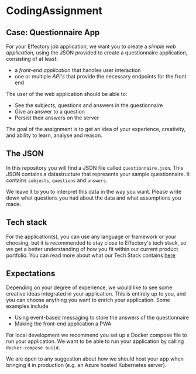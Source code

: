 # CodingAssignment

## Case: Questionnaire App

For your Effectory job application, we want you to create a _simple web application_, using the JSON provided to create a questionnaire application, consisting of at least:
- a _front-end application_ that handles user interaction
- one or multiple _API's_ that provide the necessary endpoints for the front end

The user of the web application should be able to:
- See the subjects, questions and answers in the questionnaire
- Give an answer to a question
- Persist their answers on the server

The goal of the assignment is to get an idea of your experience, creativity, and ability to learn, analyse and reason.

## The JSON

In this repository you will find a JSON file called `questionnaire.json`. This JSON contains a datastructure that represents your sample questionnaire. It contains `subjects`, `questions` and `answers`.

We leave it to you to interpret this data in the way you want. Please write down what questions you had about the data and what assumptions you made.

## Tech stack

For the application(s), you can use any language or framework or your choosing, but it is recommended to stay close to Effectory's tech stack, so we get a better understanding of how you fit within our current product portfolio. You can read more about what our Tech Stack contains [here](https://tech.effectory.com/)

## Expectations

Depending on your degree of experience, we would like to see some creative ideas integrated in your application. This is entirely up to you, and you can choose anything you want to enrich your application. Some examples include
- Using event-based messaging to store the answers of the questionnaire
- Making the front-end application a PWA

For local development we recommend you set up a Docker compose file to run your application. We want to be able to run your application by calling `docker-compose build`.

We are open to any suggestion about how we should host your app when bringing it in production (e.g. an Azure hosted Kubernetes server).
